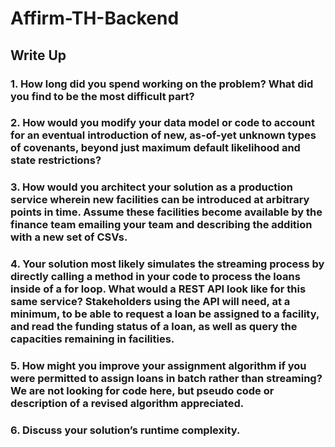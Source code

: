 # Affirm-TH-Backend

## Write Up 
### 1. How long did you spend working on the problem? What did you find to be the most difficult part?
### 2. How would you modify your data model or code to account for an eventual introduction of new, as-of-yet unknown types of covenants, beyond just maximum default likelihood and state restrictions?
### 3. How would you architect your solution as a production service wherein new facilities can be introduced at arbitrary points in time. Assume these facilities become available by the finance team emailing your team and describing the addition with a new set of CSVs.
### 4. Your solution most likely simulates the streaming process by directly calling a method in your code to process the loans inside of a for loop. What would a REST API look like for this same service? Stakeholders using the API will need, at a minimum, to be able to request a loan be assigned to a facility, and read the funding status of a loan, as well as query the capacities remaining in facilities.
### 5. How might you improve your assignment algorithm if you were permitted to assign loans in batch rather than streaming? We are not looking for code here, but pseudo code or description of a revised algorithm appreciated.
### 6. Discuss your solution’s runtime complexity.